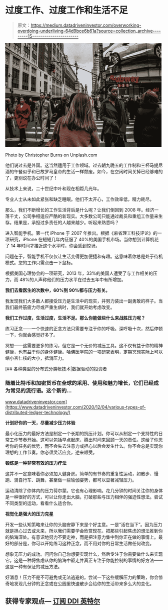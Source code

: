 # 过度工作、过度工作和生活不足

> 原文：<https://medium.datadriveninvestor.com/overworking-overdoing-underliving-64d9bce6b61a?source=collection_archive---------15----------------------->

![](img/1694621f13f138ec921f3d6951b5da6e.png)

Photo by Christopher Burns on Unplash.com

他们说过去是外国。这当然适用于工作领域。过去朝九晚五的工作制和三杯马提尼酒的午餐似乎和已故罗马皇帝的生活一样颓废。如今，在空闲时间关掉已经够难的了，更别说在办公时间了！

从技术上来说，二十世纪中叶和现在相距几光年。

专业人士从未如此紧张和缺乏睡眠。他们不太开心，工作效率低，精力耗尽。

那么，我们不断增长的工作生活背后是什么呢？让我们倒回到 2008 年。经济一落千丈，公司争相适应严酷的新现实。大多数公司只能通过裁员和重组工作量来生存。结果是，承担过多责任的人越来越少。听起来熟悉吗？

进入智能手机。第一代 iPhone 于 2007 年推出。根据《麻省理工科技评论》的一项研究，iPhone 在短短几年内征服了 40%的美国手机市场。当你想到计算机花了 14 年时间才接近这个水平时，你会感到惊讶。

问题在于，智能手机不仅仅让生活变得更加便捷和有趣。这意味着你总是处于待机模式。您的工作只需点击一下鼠标。

根据美国心理协会的一项研究，2013 年，33%的美国人遭受了与工作相关的压力，而 48%的人声称他们的压力水平在过去五年中有所增加。

**我们去看医生的次数中，60%到 90%都与压力有关。**

我发现我们大多数人都接受压力是生活中的现实，并努力装出一副勇敢的样子。当我们最终筋疲力尽或严重生病时，我们就开始考虑改变。

**我们工作过度，生活过度，生活不足。那么你能做些什么来战胜压力呢？**

练习正念——一个快速的正念方法只需要专注于你的呼吸。深呼吸十次，然后停顿一下，你就会感觉好多了。

冥想——这需要更多的练习，但它是一个无价的减压工具。这不仅有益于你的精神健康，也有益于你的身体健康。哈佛医学院的一项研究表明，定期冥想实际上可以缩小杏仁核的大小，抵消压力。

[](https://www.datadriveninvestor.com/2020/12/04/various-types-of-distributed-ledger-technology/) [## 各种类型的分布式分类帐技术|数据驱动的投资者

### 随着比特币和加密货币在全球的采用、使用和魅力增长，它们已经成为常见的流行语。这个新的…

www.datadriveninvestor.com](https://www.datadriveninvestor.com/2020/12/04/various-types-of-distributed-ledger-technology/) 

**计划好你的一天，尽量减少压力体验**

最小化压力的最好方法是制定一个长期的抗压计划。你可以从制定一个支持性的日常工作节奏开始。这可以包括早点起床，腾出时间来回顾一天的责任。这给了你思考你的任务的优势，而不会失去注意力或担心以后会发生什么。你不会总是实现你理想的工作节奏。你必须灵活应变，逆来顺受。

**锻炼是一种非常有效的压力疗法**

这并不一定意味着你必须加入健身房。简单的有节奏的重复性运动，如散步、慢跑、骑自行车、跳舞，甚至做一些瑜伽姿势，都可以显著减轻压力。

运动清除了你体内的压力荷尔蒙。它也有心理影响。花几分钟的时间关注你的身体是一种很好的方式，可以让你走出大脑，打破那些与压力相伴的强迫性想法。尝试不同类型的运动，看看什么适合你。

**视觉化是强大的压力克星**

开发一些认知策略来让你的头脑安静下来是个好主意。一是“活在当下”。因为压力就是担心过去或未来，所以我们需要学会欣赏现在。把那些引起焦虑的想法推到你的脑海深处。有意识地努力不要走神，而是把注意力集中到你正在做的事情上。最好的部分是，你可以开始练习这种正念，而不用对你的日常生活做任何改变。

想象无压力的成功。问问你自己你想要实现什么，然后专注于你需要做什么来实现它。这是一种将焦虑从你的脑海中驱走并真正专注于你能控制的事情的好方法——这是一种有保证的减压方法。

好消息！压力不是不可避免或无法逃避的。尝试一下这些缓解压力的策略，你会惊奇地发现几分钟的正念或在公园里快速散步会给你的生活带来多么大的变化。

## 获得专家观点— [订阅 DDI 英特尔](https://datadriveninvestor.com/ddi-intel)